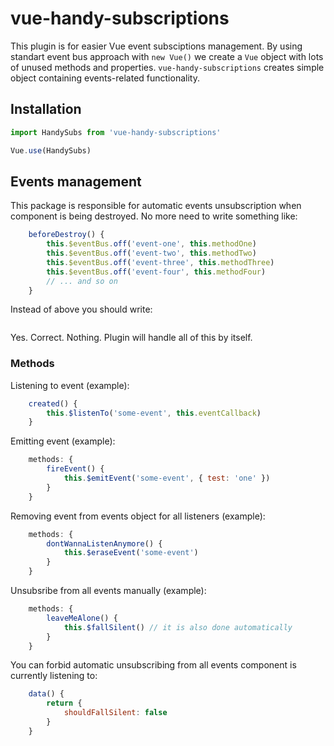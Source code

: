 # vue-handy-subscriptions
This plugin is for easier Vue event subsciptions management.
By using standart event bus approach with `new Vue()` we create a `Vue` object with lots of unused methods and properties. `vue-handy-subscriptions` creates simple object containing events-related functionality. 

## Installation
```javascript
import HandySubs from 'vue-handy-subscriptions'

Vue.use(HandySubs)
```

## Events management
This package is responsible for automatic events unsubscription when component is being destroyed. No more need to write something like:
```javascript
    beforeDestroy() {
        this.$eventBus.off('event-one', this.methodOne)
        this.$eventBus.off('event-two', this.methodTwo)
        this.$eventBus.off('event-three', this.methodThree)
        this.$eventBus.off('event-four', this.methodFour)
        // ... and so on
    }
```
Instead of above you should write:
```javascript
```
Yes. Correct. Nothing. Plugin will handle all of this by itself.

### Methods
Listening to event (example):
```javascript
    created() {
        this.$listenTo('some-event', this.eventCallback)
    }
```

Emitting event (example):
```javascript
    methods: {
        fireEvent() {
            this.$emitEvent('some-event', { test: 'one' })
        }
    }
```

Removing event from events object for all listeners (example):
```javascript
    methods: {
        dontWannaListenAnymore() {
            this.$eraseEvent('some-event')
        }
    }
```

Unsubsribe from all events manually (example):
```javascript
    methods: {
        leaveMeAlone() {
            this.$fallSilent() // it is also done automatically
        }
    }
```

You can forbid automatic unsubscribing from all events component is currently listening to:
```javascript
    data() {
        return {
            shouldFallSilent: false
        }
    }
```


